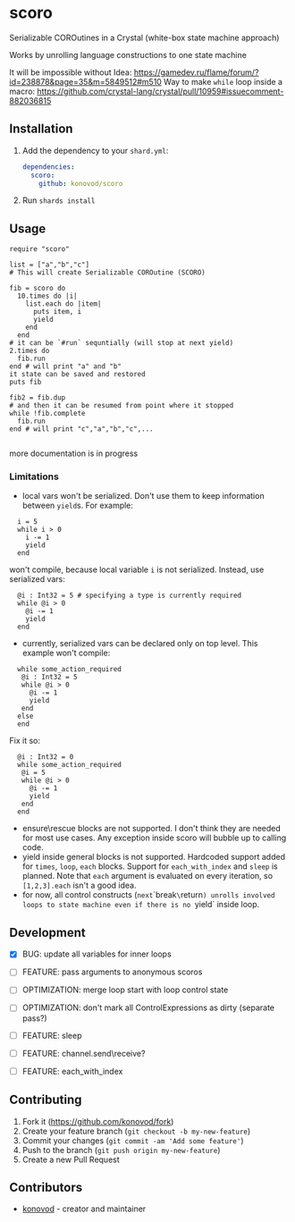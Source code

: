# scoro

Serializable COROutines in a Crystal (white-box state machine approach)

Works by unrolling language constructions to one state machine

It will be impossible without 
  Idea: https://gamedev.ru/flame/forum/?id=238878&page=35&m=5849512#m510
  Way to make `while` loop inside a macro: https://github.com/crystal-lang/crystal/pull/10959#issuecomment-882036815

## Installation

1. Add the dependency to your `shard.yml`:

   ```yaml
   dependencies:
     scoro:
       github: konovod/scoro
   ```

2. Run `shards install`

## Usage

```crystal
require "scoro"

list = ["a","b","c"]
# This will create Serializable COROutine (SCORO)

fib = scoro do
  10.times do |i|
    list.each do |item|
      puts item, i
      yield
    end
  end
# it can be `#run` sequntially (will stop at next yield)
2.times do
  fib.run 
end # will print "a" and "b"
it state can be saved and restored
puts fib

fib2 = fib.dup
# and then it can be resumed from point where it stopped
while !fib.complete
  fib.run
end # will print "c","a","b","c",...


```
more documentation is in progress


### Limitations
 - local vars won't be serialized. Don't use them to keep information between `yield`s. For example:
 ```
   i = 5
   while i > 0 
     i -= 1
     yield
   end
 ```
 won't compile, because local variable `i` is not serialized. Instead, use serialized vars:
 ```
   @i : Int32 = 5 # specifying a type is currently required
   while @i > 0 
     @i -= 1
     yield
   end
 ```
  - currently, serialized vars can be declared only on top level.
  This example won't compile:
 ```
   while some_action_required
    @i : Int32 = 5
    while @i > 0 
      @i -= 1
      yield
    end
   else  
   end
 ```
 Fix it so:
 ```
   @i : Int32 = 0
   while some_action_required
    @i = 5
    while @i > 0 
      @i -= 1
      yield
    end
   end
 ```
 - ensure\rescue blocks are not supported. 
 I don't think they are needed for most use cases. Any exception inside scoro will bubble up to calling code.
 - yield inside general blocks is not supported. Hardcoded support added for `times`, `loop`, `each` blocks. Support for `each_with_index` and `sleep` is planned. Note that `each` argument is evaluated on every iteration, so `[1,2,3].each` isn't a good idea.
 - for now, all control constructs (`next`\`break`\`return`) unrolls involved loops to state machine even if there is no `yield` inside loop. 

## Development

 - [x] BUG: update all variables for inner loops
 - [ ] FEATURE: pass arguments to anonymous scoros
 - [ ] OPTIMIZATION: merge loop start with loop control state
 - [ ] OPTIMIZATION: don't mark all ControlExpressions as dirty (separate pass?)
 - [ ] FEATURE: sleep
 - [ ] FEATURE: channel.send\receive?
 - [ ] FEATURE: each_with_index



## Contributing

1. Fork it (<https://github.com/konovod/fork>)
2. Create your feature branch (`git checkout -b my-new-feature`)
3. Commit your changes (`git commit -am 'Add some feature'`)
4. Push to the branch (`git push origin my-new-feature`)
5. Create a new Pull Request

## Contributors

- [konovod](https://github.com/konovod) - creator and maintainer
